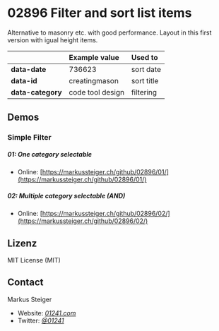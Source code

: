 # 02896 Filter and sort list items

Alternative to masonry etc. with good performance. Layout in this first version with igual height items.

|  | Example value | Used to |
| :-------- | :-------- | :------------------------- |
| **data-date** | 736623 | sort date |
| **data-id** | creatingmason | sort title |
| **data-category** | code tool design | filtering |

## Demos

### Simple Filter

##### **01**: One category selectable
* Online: [https://markussteiger.ch/github/02896/01/](https://markussteiger.ch/github/02896/01/)

##### **02**: Multiple category selectable (AND)
* Online: [https://markussteiger.ch/github/02896/02/](https://markussteiger.ch/github/02896/02/)

## Lizenz

MIT License (MIT)

## Contact

Markus Steiger

* Website: [_01241.com_](http://www.01241.com)
* Twitter: [_@01241_](https://twitter.com/01241)
